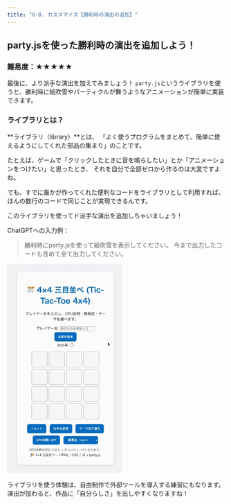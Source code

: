 ```yaml
---
title: "8-8. カスタマイズ【勝利時の演出の追加】"
---
```


## party.jsを使った勝利時の演出を追加しよう！

### 難易度：★★★★★

最後に、より派手な演出を加えてみましょう！
`party.js`というライブラリを使うと、勝利時に紙吹雪やパーティクルが舞うようなアニメーションが簡単に実装できます。

### ライブラリとは？

**ライブラリ（library）**とは、
「よく使うプログラムをまとめて、簡単に使えるようにしてくれた部品の集まり」のことです。

たとえば、ゲームで「クリックしたときに音を鳴らしたい」とか「アニメーションをつけたい」と思ったとき、
それを自分で全部ゼロから作るのは大変ですよね。

でも、すでに誰かが作ってくれた便利なコードをライブラリとして利用すれば、
ほんの数行のコードで同じことが実現できるんです。

このライブラリを使ってド派手な演出を追加しちゃいましょう！

ChatGPTへの入力例：

> 勝利時にparty.jsを使って紙吹雪を表示してください。
> 今まで出力したコードも含めて全て出力してください。

![](/images/itboot2025/custom-party.gif)

ライブラリを使う体験は、自由制作で外部ツールを導入する練習にもなります。
演出が加わると、作品に「自分らしさ」を出しやすくなりますね！